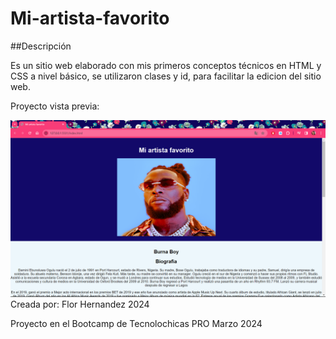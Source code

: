 # Mi-artista-favorito

##Descripción

Es un sitio web elaborado con mis primeros conceptos técnicos en HTML y CSS a nivel básico, se utilizaron clases y id, para facilitar la edicion del sitio web.

Proyecto vista previa:

![Demo](/imagenes/artista_favorito.png)
Creada por: Flor Hernandez  2024

Proyecto en el Bootcamp de Tecnolochicas PRO  Marzo 2024


